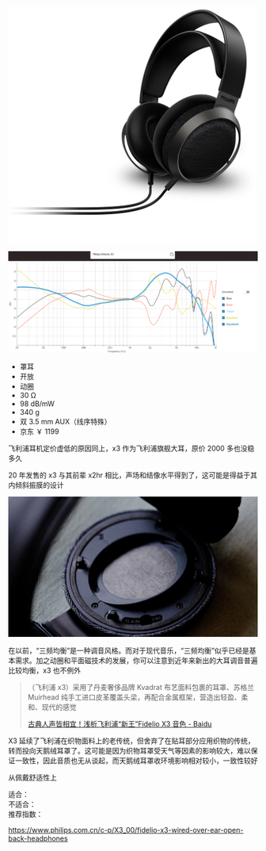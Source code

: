 ![img](../../../resource/x3.jpg)

![freq](../../../resource/x3%20freq.png)

- 罩耳
- 开放
- 动圈
- 30 Ω
- 98 dB/mW
- 340 g
- 双 3.5 mm AUX（线序特殊）
- 京东 ￥ 1199

飞利浦耳机定价虚低的原因同上，x3 作为飞利浦旗舰大耳，原价 2000 多也没稳多久

20 年发售的 x3 与其前辈 x2hr 相比，声场和结像水平得到了，这可能是得益于其内倾斜振膜的设计

![x3 tilt](../../../resource/x3%20tilt.webp)

在以前，“三频均衡”是一种调音风格。而对于现代音乐，“三频均衡”似乎已经是基本需求。加之动圈和平面磁技术的发展，你可以注意到近年来新出的大耳调音普遍比较均衡，x3 也不例外

> （飞利浦 x3）采用了丹麦奢侈品牌 Kvadrat 布艺面料包裹的耳罩、苏格兰 Muirhead 纯手工进口皮革覆盖头梁，再配合金属框架，营造出轻盈、柔和、现代的感觉
>
> [古典人声皆相宜！浅析飞利浦“新王”Fidelio X3 音色 - Baidu](https://baijiahao.baidu.com/s?id=1695895941688425460)

X3 延续了飞利浦在织物面料上的老传统，但舍弃了在贴耳部分应用织物的传统，转而投向天鹅绒耳罩了。这可能是因为织物耳罩受天气等因素的影响较大，难以保证一致性，因此音质也无从谈起，而天鹅绒耳罩收环境影响相对较小，一致性较好

从佩戴舒适性上

适合：  
不适合：  
推荐指数：

https://www.philips.com.cn/c-p/X3_00/fidelio-x3-wired-over-ear-open-back-headphones
